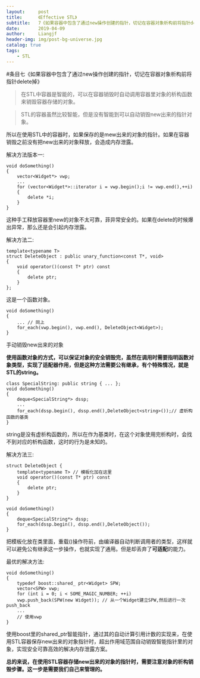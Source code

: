 ```yaml
---
layout:     post                  
title:      《Effective STL》         
subtitle:   7《如果容器中包含了通过new操作创建的指针，切记在容器对象析构前将指针delete掉》
date:       2019-04-09          
author:     Liangjf                  
header-img: img/post-bg-universe.jpg
catalog: true                      
tags:                       
    - STL
---
```


#条目七《如果容器中包含了通过new操作创建的指针，切记在容器对象析构前将指针delete掉》

> 在STL中容器是智能的，可以在容器销毁时自动调用容器里对象的析构函数来销毁容器存储的对象。

> STL的容器虽然比较智能，但是没有智能到可以自动销毁new出来的指针对象。

所以在使用STL中的容器时，如果保存的是mew出来的对象的指针。如果在容器销毁之前没有把new出来的对象释放，会造成内存泄露。

解决方法版本一:

    void doSomething()
    {
        vector<Widget*> vwp;
        ...
        for (vector<Widget*>::iterator i = vwp.begin();i != vwp.end(),++i)
        {
        	delete *i;
        }
    }

这种手工释放容器里new的对象不太可靠，菲异常安全的。如果在delete的时候爆出异常，那么还是会引起内存泄露。

解决方法二:

    template<typename T>
    struct DeleteObject : public unary_function<const T*, void>
    {
        void operator()(const T* ptr) const
        {
        	delete ptr;
        }
    };
这是一个函数对象。

    void doSomething()
    {
        ... // 同上
        for_each(vwp.begin(), vwp.end(), DeleteObject<Widget>);
    }
手动销毁new出来的对象

**使用函数对象的方式，可以保证对象的安全销毁完，虽然在调用时需要指明函数对象类型，实现了适配器作用，但是这种方法需要公有继承，有个特殊情况，就是STL的string。**

    class SpecialString: public string { ... };
    void doSomething()
    {
        deque<SpecialString*> dssp;
        ...
        for_each(dssp.begin(), dssp.end(),DeleteObject<string>());// 虚析构函数的基类
    }
string是没有虚析构函数的，所以在作为基类时，在这个对象使用完析构时，会找不到对应的析构函数，这时的行为是未知的。

解决方法三:

    struct DeleteObject {
        template<typename T> // 模板化加在这里
        void operator()(const T* ptr) const
        {
            delete ptr;
        }
    }

    void doSomething()
    {
        deque<SpecialString*> dssp;
        for_each(dssp.begin(), dssp.end(),DeleteObject());
    }
把模板化放在类里面，重载()操作符前，由编译器自动判断调用者的类型，这样就可以避免公有继承这一步操作，也就实现了通用。但是却丢弃了**可适配**的能力。

最优的解决方法:

    void doSomething()
    {
        typedef boost::shared_ ptr<Widget> SPW;
        vector<SPW> vwp;
        for (int i = 0; i < SOME_MAGIC_NUMBER; ++i)
        vwp.push_back(SPW(new Widget)); // 从一个Widget建立SPW,然后进行一次push_back
        ...
        // 使用vwp
    }
使用boost里的shared_ptr智能指针，通过其的自动计算引用计数的实现来，在使用STL容器保存new出来的对象指针时，超出作用域范围自动销毁智能指针里的对象，实现安全可靠高效的解决内存泄露方案。

**总的来说，在使用STL容器存储new出来的对象的指针时，需要注意对象的析构销毁步骤。这一步是需要我们自己来管理的。**